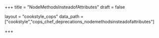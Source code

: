 +++
title = "NodeMethodsInsteadofAttributes"
draft = false

layout = "cookstyle_cops"
data_path = ["cookstyle","cops_chef_deprecations_nodemethodsinsteadofattributes"]

+++

<!-- The content of this page is automatically generated from the
cops_chef_deprecations_nodemethodsinsteadofattributes.yml file in github.com/chef/cookstyle/blob/main/docs-chef-io/data/cookstyle/. -->
